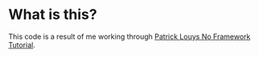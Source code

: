 # What is this?

This code is a result of me working through [Patrick Louys No Framework Tutorial](https://github.com/PatrickLouys/no-framework-tutorial).